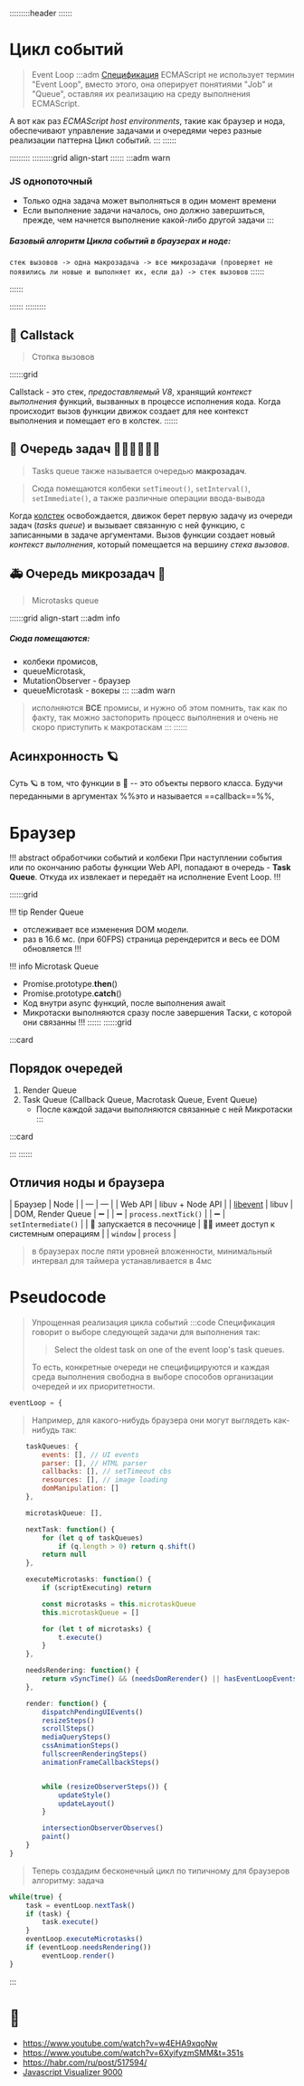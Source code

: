 :::::::::header
::::::
# Цикл событий
> Event Loop
:::adm
> [Cпецификация](https://262.ecma-international.org/12.0/#sec-jobs) ECMAScript не использует термин "Event Loop", вместо этого, она оперирует понятиями "Job" и "Queue", оставляя их реализацию на среду выполнения ECMAScript.

А вот как раз *ECMAScript host environments*, такие как  браузер и нода, обеспечивают управление задачами и очередями через разные реализации паттерна Цикл событий.
:::
::::::

:::::::::
:::::::::grid align-start
::::::
:::adm warn
### JS однопоточный
- Только одна задача может выполняться в один момент времени
- Если выполнение задачи началось, оно должно завершиться, прежде, чем начнется выполнение какой-либо другой задачи
  :::
##### Базовый алгоритм Цикла событий в браузерах и ноде:
`стек вызовов -> одна макрозадача -> все микрозадачи (проверяет не появились ли новые и выполняет их, если да) -> стек вызовов`
::::::

::::::

::::::
:::::::::

## 🥞 Callstack
> Стопка вызовов

::::::grid

Callstack - это стек, *предоставляемый V8*, хранящий *контекст выполнения* функций, вызванных в процессе исполнения кода.
Когда происходит вызов функции движок создает для нее контекст выполнения и помещает его в колстек.
::::::

## 🕺 Очередь задач 🚶‍♂️👩‍🦯👨‍🦼
> Tasks queue также называется очередью **макрозадач**.

> Сюда помещаются колбеки `setTimeout()`, `setInterval()`, `setImmediate()`, а также различные операции ввода-вывода

Когда [колстек](#стопка-вызовов) освобождается, движок берет первую задачу из очереди задач (*tasks queue*) и вызывает связанную с ней функцию, с записанными в задаче аргументами. Вызов функции создает новый *контекст выполнения*, который помещается на вершину *стека вызовов*.


## 🚑️ Очередь микрозадач 🚒
> Microtasks queue

::::::grid align-start
:::adm info
##### Сюда помещаются:
- колбеки промисов,
- queueMicrotask,
- MutationObserver - браузер
- queueMicrotask - вокеры
  :::
  :::adm warn
> исполняются **ВСЕ** промисы, и нужно об этом помнить, так как по факту, так можно застопорить процесс выполнения и очень не скоро приступить к макротаскам
:::
::::::

## Асинхронность 🪐
Суть 🪐 в том, что функции в 🐸 -- это объекты первого класса. Будучи переданными в аргументах %%это и называется ==callback==%%,

# Браузер
!!! abstract обработчики событий и колбеки
При наступлении события или по окончанию работы функции Web API, попадают в очередь - **Task Queue**. Откуда их извлекает и передаёт на исполнение Event Loop.
!!!

::::::grid

!!! tip Render Queue
- отслеживает все изменения DOM модели.
- раз в 16.6 мс. (при 60FPS) страница ререндерится и весь ее DOM обновляется
  !!!

!!! info Microtask Queue
- Promise.prototype.**then**()
- Promise.prototype.**catch**()
- Код внутри async функций, после выполнения await
- Микротаски выполняются сразу после завершения Таски, c которой они связанны
  !!!
  ::::::
  ::::::grid

:::card
## Порядок очередей
1. Render Queue
2. Task Queue (Callback Queue, Macrotask Queue, Event Queue)
    - После каждой задачи выполняются связанные с ней Микротаски
      :::

:::card

:::
::::::

## Отличия ноды и браузера
| Браузер | Node |
| — | — |
| Web API | libuv + Node API |
| [libevent](https://libevent.org/) | libuv |
| DOM, Render Queue | ➖ |
| ➖ | `process.nextTick()` |
| ➖ | `setIntermediate()` |
| 🐤 запускается в песочнице | 👨‍🍳 имеет доступ к системным операциям |
| `window` | `process` |

> в браузерах после пяти уровней вложенности, минимальный интервал для таймера устанавливается в 4мс

# Pseudocode
> Упрощенная реализация цикла событий
:::code
> Спецификация говорит о выборе следующей задачи для выполнения так:
> > Select the oldest task on one of the event loop's task queues.
>
> То есть, конкретные очереди не специфицируются и каждая среда выполнения свободна в выборе способов организации очередей и их приоритетности.
```js
eventLoop = {
```
> Например, для какого-нибудь браузера они могут выглядеть как-нибудь так:
```js
    taskQueues: {
        events: [], // UI events
        parser: [], // HTML parser
        callbacks: [], // setTimeout cbs
        resources: [], // image loading
        domManipulation: []
    },

    microtaskQueue: [],

    nextTask: function() {
        for (let q of taskQueues)
            if (q.length > 0) return q.shift()
        return null
    },

    executeMicrotasks: function() {
        if (scriptExecuting) return

        const microtasks = this.microtaskQueue
        this.microtaskQueue = []

        for (let t of microtasks) {
			t.execute()
		}
    },

    needsRendering: function() {
        return vSyncTime() && (needsDomRerender() || hasEventLoopEventsToDispatch());
    },

    render: function() {
        dispatchPendingUIEvents()
        resizeSteps()
        scrollSteps()
        mediaQuerySteps()
        cssAnimationSteps()
        fullscreenRenderingSteps()
        animationFrameCallbackSteps()


        while (resizeObserverSteps()) {
            updateStyle()
            updateLayout()
        }

        intersectionObserverObserves()
        paint()
    }
}
```
> Теперь создадим бесконечный цикл по типичному для браузеров алгоритму: задача
```js
while(true) {
    task = eventLoop.nextTask()
    if (task) {
        task.execute()
    }
    eventLoop.executeMicrotasks()
    if (eventLoop.needsRendering())
        eventLoop.render()
}
```
:::

# 🍻
- https://www.youtube.com/watch?v=w4EHA9xqoNw
- https://www.youtube.com/watch?v=6XyifyzmSMM&t=351s
- https://habr.com/ru/post/517594/
- [Javascript Visualizer 9000](https://www.jsv9000.app/)